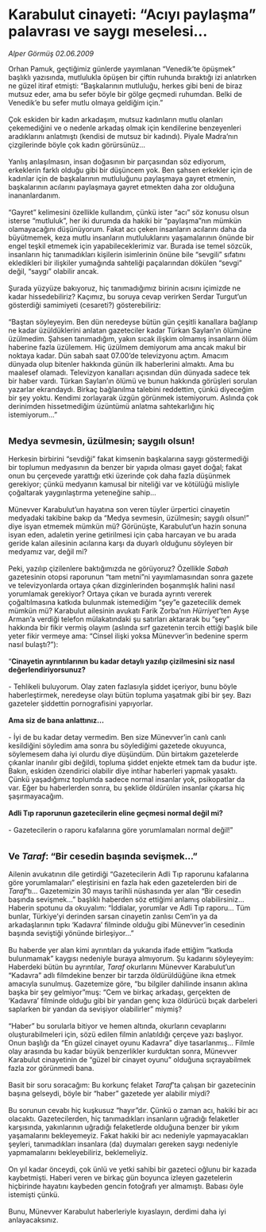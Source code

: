 # Karabulut cinayeti: “Acıyı paylaşma” palavrası ve saygı meselesi...

*Alper Görmüş 02.06.2009*

<div class="taraf_structure_2col_1zq">
<div class="margen_n">



 <p>Orhan Pamuk, geçtiğimiz günlerde yayımlanan “Venedik’te öpüşmek” başlıklı yazısında, mutlulukla öpüşen bir çiftin ruhunda bıraktığı izi anlatırken ne güzel itiraf etmişti: “Başkalarının mutluluğu, herkes gibi beni de biraz mutsuz eder, ama bu sefer böyle bir gölge geçmedi ruhumdan. Belki de Venedik’e bu sefer mutlu olmaya geldiğim için.” <br/><br/>Çok eskiden bir kadın arkadaşım, mutsuz kadınların mutlu olanları çekemediğini ve o nedenle arkadaş olmak için kendilerine benzeyenleri aradıklarını anlatmıştı (kendisi de mutsuz bir kadındı). Piyale Madra’nın çizgilerinde böyle çok kadın görürsünüz... <br/><br/>Yanlış anlaşılmasın, insan doğasının bir parçasından söz ediyorum, erkeklerin farklı olduğu gibi bir düşüncem yok. Ben şahsen erkekler için de kadınlar için de başkalarının mutluluğunu paylaşmaya gayret etmenin, başkalarının acılarını paylaşmaya gayret etmekten daha zor olduğuna inananlardanım. <br/><br/>“Gayret” kelimesini özellikle kullandım, çünkü ister “acı” söz konusu olsun isterse “mutluluk”, her iki durumda da hakiki bir “paylaşma”nın mümkün olamayacağını düşünüyorum. Fakat acı çeken insanların acılarını daha da büyütmemek, keza mutlu insanların mutluluklarını yaşamalarının önünde bir engel teşkil etmemek için yapabileceklerimiz var. Burada ise temel sözcük, insanların hiç tanımadıkları kişilerin isimlerinin önüne bile “sevgili” sıfatını ekledikleri bir ilişkiler yumağında sahteliği paçalarından dökülen “sevgi” değil, “saygı” olabilir ancak. <br/><br/>Şurada yüzyüze bakıyoruz, hiç tanımadığımız birinin acısını içimizde ne kadar hissedebiliriz? Kaçımız, bu soruya cevap verirken Serdar Turgut’un gösterdiği samimiyeti (cesareti?) gösterebiliriz: <br/><br/>“Baştan söyleyeyim. Ben dün neredeyse bütün gün çeşitli kanallara bağlanıp ne kadar üzüldüklerini anlatan gazeteciler kadar Türkan Saylan’ın ölümüne üzülmedim. Şahsen tanımadığım, yakın sıcak ilişkim olmamış insanların ölüm haberine fazla üzülemem. Hiç üzülmem demiyorum ama ancak makul bir noktaya kadar. Dün sabah saat 07.00’de televizyonu açtım. Amacım dünyada olup bitenler hakkında günün ilk haberlerini almaktı. Ama bu maalesef olamadı. Televizyon kanalları açısından dün dünyada sadece tek bir haber vardı. Türkan Saylan’ın ölümü ve bunun hakkında görüşleri sorulan yazarlar ekrandaydı. Birkaç bağlanılma talebini reddettim, çünkü diyeceğim bir şey yoktu. Kendimi zorlayarak üzgün görünmek istemiyorum. Aslında çok derinimden hissetmediğim üzüntümü anlatma sahtekarlığını hiç istemiyorum...” <b><br/><br/><br/><font size="4">Medya sevmesin, üzülmesin; saygılı olsun!</font></b> <br/><br/>Herkesin birbirini “sevdiği” fakat kimsenin başkalarına saygı göstermediği bir toplumun medyasının da benzer bir yapıda olması gayet doğal; fakat onun bu çerçevede yarattığı etki üzerinde çok daha fazla düşünmek gerekiyor; çünkü medyanın kamusal bir niteliği var ve kötülüğü misliyle çoğaltarak yaygınlaştırma yeteneğine sahip... <br/><br/>Münevver Karabulut’un hayatına son veren tüyler ürpertici cinayetin medyadaki takibine bakıp da “Medya sevmesin, üzülmesin; saygılı olsun!” diye isyan etmemek mümkün mü? Görünüşte, Karabulut’un hazin sonuna isyan eden, adaletin yerine getirilmesi için çaba harcayan ve bu arada geride kalan ailesinin acılarına karşı da duyarlı olduğunu söyleyen bir medyamız var, değil mi? <br/><br/>Peki, yazılıp çizilenlere baktığımızda ne görüyoruz? Özellikle <i>Sabah</i> gazetesinin otopsi raporunun “tam metni”ni yayımlamasından sonra gazete ve televizyonlarda ortaya çıkan dizginlerinden boşanmışlık halini nasıl yorumlamak gerekiyor? Ortaya çıkan ve burada ayrıntı vererek çoğaltılmasına katkıda bulunmak istemediğim “şey”e gazetecilik demek mümkün mü? Karabulut ailesinin avukatı Farik Zorba’nın <i>Hürriyet</i>’ten Ayşe Arman’a verdiği telefon mülakatındaki şu satırları aktararak bu “şey” hakkında bir fikir vermiş olayım (aslında sırf gazetenin tercih ettiği başlık bile yeter fikir vermeye ama: “Cinsel ilişki yoksa Münevver’in bedenine sperm nasıl bulaştı?”): <br/><br/>“<b>Cinayetin ayrıntılarının bu kadar detaylı yazılıp çizilmesini siz nasıl değerlendiriyorsunuz?</b> <br/><br/>- Tehlikeli buluyorum. Olay zaten fazlasıyla şiddet içeriyor, bunu böyle haberleştirmek, neredeyse olayı bütün topluma yaşatmak gibi bir şey. Bazı gazeteler şiddettin pornografisini yapıyorlar.<b> <br/><br/>Ama siz de bana anlattınız...</b> <br/><br/>- İyi de bu kadar detay vermedim. Ben size Münevver’in canlı canlı kesildiğini söyledim ama sonra bu söylediğimi gazetede okuyunca, söylemesem daha iyi olurdu diye düşündüm. Dün birtakım gazetelerde çıkanlar inanılır gibi değildi, topluma şiddet enjekte etmek tam da budur işte. Bakın, eskiden özendirici olabilir diye intihar haberleri yapmak yasaktı. Çünkü yaşadığımız toplumda sadece normal insanlar yok, psikopatlar da var. Eğer bu haberlerden sonra, bu şeklide öldürülen insanlar çıkarsa hiç şaşırmayacağım.<b> <br/><br/>Adli Tıp raporunun gazetecilerin eline geçmesi normal değil mi?</b> <br/><br/>- Gazetecilerin o raporu kafalarına göre yorumlamaları normal değil!”<b> <br/><br/><br/><font size="4">Ve <i>Taraf</i>: “Bir cesedin başında sevişmek...”</font></b><font size="4"> <br/></font><br/>Ailenin avukatının dile getirdiği “Gazetecilerin Adli Tıp raporunu kafalarına göre yorumlamaları” eleştirisini en fazla hak eden gazetelerden biri de <i>Taraf</i>’tı... Gazetemizin 30 mayıs tarihli nüshasında yer alan “Bir cesedin başında sevişmek...” başlıklı haberden söz ettiğimi anlamış olabilirsiniz... Haberin spotunu da okuyalım: “İddialar, yorumlar ve Adli Tıp raporu... Tüm bunlar, Türkiye’yi derinden sarsan cinayetin zanlısı Cem’in ya da arkadaşlarının tıpkı ‘Kadavra’ filminde olduğu gibi Münevver’in cesedinin başında seviştiği yönünde birleşiyor...” <br/><br/>Bu haberde yer alan kimi ayrıntıları da yukarıda ifade ettiğim “katkıda bulunmamak” kaygısı nedeniyle buraya almıyorum. Şu kadarını söyleyeyim: Haberdeki bütün bu ayrıntılar, <i>Taraf </i>okurlarını Münevver Karabulut’un “Kadavra” adlı filmdekine benzer bir tarzda öldürüldüğüne ikna etmek amacıyla sunulmuş. Gazetemize göre, “bu bilgiler dahilinde insanın aklına başka bir şey gelmiyor”muş: “Cem ve birkaç arkadaşı, gerçekten de ‘Kadavra’ filminde olduğu gibi bir yandan genç kıza öldürücü bıçak darbeleri saplarken bir yandan da sevişiyor olabilirler” miymiş? <br/><br/>“Haber” bu sorularla bitiyor ve hemen altında, okurların cevaplarını oluşturabilmeleri için, sözü edilen filmin anlatıldığı çerçeve yazı başlıyor. Onun başlığı da “En güzel cinayet oyunu Kadavra” diye tasarlanmış... Filmle olay arasında bu kadar büyük benzerlikler kurduktan sonra, Münevver Karabulut cinayetinin de “güzel bir cinayet oyunu” olduğuna sıçrayabilmek fazla zor görünmedi bana. <br/><br/>Basit bir soru soracağım: Bu korkunç felaket <i>Taraf</i>’ta çalışan bir gazetecinin başına gelseydi, böyle bir “haber” gazetede yer alabilir miydi? <br/><br/>Bu sorunun cevabı hiç kuşkusuz “hayır”dır. Çünkü o zaman acı, hakiki bir acı olacaktı. Gazetecilerden, hiç tanımadıkları insanların uğradığı felaketler karşısında, yakınlarının uğradığı felaketlerde olduğuna benzer bir yıkım yaşamalarını bekleyemeyiz. Fakat hakiki bir acı nedeniyle yapmayacakları şeyleri, tanımadıkları insanlara (da) duymaları gereken saygı nedeniyle yapmamalarını bekleyebiliriz, beklemeliyiz. <br/><br/>On yıl kadar önceydi, çok ünlü ve yetki sahibi bir gazeteci oğlunu bir kazada kaybetmişti. Haberi veren ve birkaç gün boyunca izleyen gazetelerin hiçbirinde hayatını kaybeden gencin fotoğrafı yer almamıştı. Babası öyle istemişti çünkü. <br/><br/>Bunu, Münevver Karabulut haberleriyle kıyaslayın, derdimi daha iyi anlayacaksınız.</p>
<br/>
<br/>
<br/>



<br/>


<div id="taraf_not">
</div>

</div>


</div>
